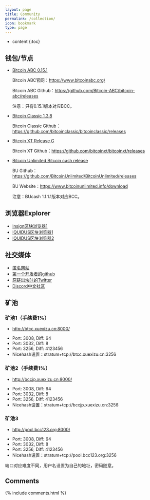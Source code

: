 ```yaml
---
layout: page
title: Community
permalink: /collection/
icon: bookmark
type: page
---
```


* content
{:toc}

## 钱包/节点

* [Bitcoin ABC 0.15.1](https://download.bitcoinabc.org/0.15.1/)

    Bitcoin ABC官网：https://www.bitcoinabc.org/
    
    Bitcoin ABC Github：https://github.com/Bitcoin-ABC/bitcoin-abc/releases
    
	注意：只有0.15.1版本对应BCC。

* [Bitcoin Classic 1.3.8](https://github.com/bitcoinclassic/bitcoinclassic/releases/tag/v1.3.8uahf) 

	Bitcoin Classic Github：https://github.com/bitcoinclassic/bitcoinclassic/releases
	
* [Bitcoin XT Release G](https://github.com/bitcoinxt/bitcoinxt/releases/tag/v0.11G2)

	Bitcoin XT Github：https://github.com/bitcoinxt/bitcoinxt/releases

* [Bitcoin Unlimited Bitcoin cash release](https://github.com/BitcoinUnlimited/BitcoinUnlimited/releases/tag/bucash1.1.1.1)

	 BU Github：https://github.com/BitcoinUnlimited/BitcoinUnlimited/releases
	
	 BU Website：https://www.bitcoinunlimited.info/download
	
	注意：BUcash 1.1.1.1版本对应BCC。
	

## 浏览器Explorer

* [Insign区块浏览器1](https://oldbcl.truevisionofsatoshi.com)
* [IQUIDUS区块浏览器1](http://explorer.bcc123.org:9000/)
* [IQUIDUS区块浏览器2](http://insight.bcc123.org:8888/)

## 社交媒体

* [匿名网站](http://bitcoinclashic.org/)
* [第一个开发者的github](https://github.com/Bitcoin-Clashic)
* [原链出块时的Twitter](https://twitter.com/BitcoinClashic)
* [Discord中文社区](https://discord.gg/gZSjSax)

## 矿池

### 矿池1（手续费1%）
* http://btcc.xuexizu.cn:8000/
- Port: 3008, Diff: 64
- Port: 3032, Diff: 8
- Port: 3256, Diff: 4123456
- Nicehash设置：stratum+tcp://btcc.xuexizu.cn:3256

### 矿池2（手续费1%）
* http://bccjp.xuexizu.cn:8000/
- Port: 3008, Diff: 64
- Port: 3032, Diff: 8
- Port: 3256, Diff: 4123456
- Nicehash设置：stratum+tcp://bccjp.xuexizu.cn:3256

### 矿池3
* http://pool.bcc123.org:8000/
- Port: 3008, Diff: 64
- Port: 3032, Diff: 8
- Port: 3256, Diff: 4123456
- Nicehash设置：stratum+tcp://pool.bcc123.org:3256


端口对应难度不同，用户名设置为自己的地址，密码随意。


## Comments

{% include comments.html %}
